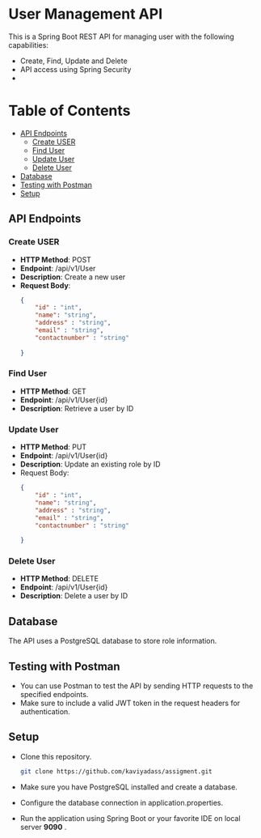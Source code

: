 # User Management API

This is a Spring Boot REST API for managing user  with the following capabilities:

- Create, Find, Update and Delete
- API access  using Spring Security
- 
# Table of Contents
- [API Endpoints](#api-endpoints)
  - [Create USER](#create-user)
  - [Find User](#find-user)
  - [Update User](#update-user)
  - [Delete User](#delete-user)
- [Database](#database)
- [Testing with Postman](#testing-with-postman)
- [Setup](#setup)




## API Endpoints

### Create USER
- **HTTP Method**: POST
- **Endpoint**: /api/v1/User
- **Description**: Create a new user
- **Request Body**:
  ```json
  {
      "id" : "int",
      "name": "string",
      "address" : "string",
      "email" : "string",
      "contactnumber" : "string"
        
  }

### Find User
- **HTTP Method**: GET
- **Endpoint**: /api/v1/User{id}
- **Description**: Retrieve a user by ID


### Update User
- **HTTP Method**: PUT
- **Endpoint**: /api/v1/User{id}
- **Description**: Update an existing role by ID
- Request Body:
  ```json
  {
      "id" : "int",
      "name": "string",
      "address" : "string",
      "email" : "string",
      "contactnumber" : "string"
        
  }
### Delete User
- **HTTP Method**: DELETE
- **Endpoint**: /api/v1/User{id}
- **Description**: Delete a user by ID

## Database
The API uses a PostgreSQL database to store role information.

## Testing with Postman
- You can use Postman to test the API by sending HTTP requests to the specified endpoints. 
- Make sure to include a valid JWT token in the request headers for authentication.

## Setup
- Clone this repository.

   ```bash
   git clone https://github.com/kaviyadass/assigment.git
- Make sure you have PostgreSQL installed and create a database.
- Configure the database connection in application.properties.
- Run the application using Spring Boot or your favorite IDE on local server **9090** .
